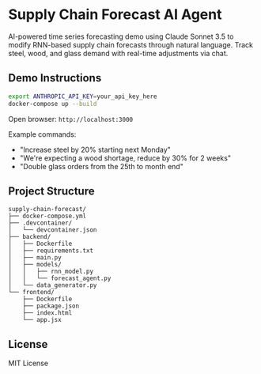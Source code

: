 # Supply Chain Forecast AI Agent

AI-powered time series forecasting demo using Claude Sonnet 3.5 to modify RNN-based supply chain forecasts through natural language. Track steel, wood, and glass demand with real-time adjustments via chat.

## Demo Instructions

```bash
export ANTHROPIC_API_KEY=your_api_key_here
docker-compose up --build
```

Open browser: `http://localhost:3000`

Example commands:
- "Increase steel by 20% starting next Monday"
- "We're expecting a wood shortage, reduce by 30% for 2 weeks"
- "Double glass orders from the 25th to month end"

## Project Structure

```
supply-chain-forecast/
├── docker-compose.yml
├── .devcontainer/
│   └── devcontainer.json
├── backend/
│   ├── Dockerfile
│   ├── requirements.txt
│   ├── main.py
│   ├── models/
│   │   ├── rnn_model.py
│   │   └── forecast_agent.py
│   └── data_generator.py
└── frontend/
    ├── Dockerfile
    ├── package.json
    ├── index.html
    └── app.jsx
```

## License

MIT License